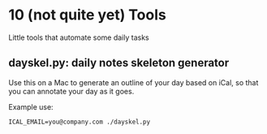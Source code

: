 # 10 (not quite yet) Tools
Little tools that automate some daily tasks

## dayskel.py: daily notes skeleton generator

Use this on a Mac to generate an outline of your day based on iCal, so that you can annotate your day as it goes.

Example use:
```
ICAL_EMAIL=you@company.com ./dayskel.py
```
